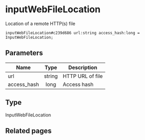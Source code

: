 # inputWebFileLocation
Location of a remote HTTP(s) file

```
inputWebFileLocation#c239d686 url:string access_hash:long = InputWebFileLocation;
```

## Parameters
| Name | Type | Description |
| ---- | :----: | ----------- |
| url | string | HTTP URL of file |
| access_hash | long | Access hash |


## Type
InputWebFileLocation

## Related pages
